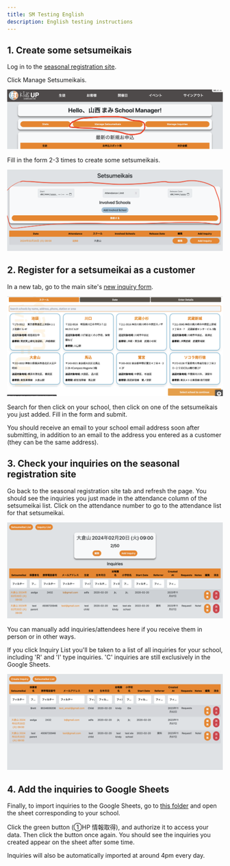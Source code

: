 ```yaml
---
title: SM Testing English
description: English testing instructions
---
```


## 1. Create some setsumeikais

Log in to the <a href="https://kids-up.app/" target="_blank">seasonal registration site</a>.

Click Manage Setsumeikais.

![Manage setsumeikais button](../../../../public/manage_setsumeikai.png)

Fill in the form 2-3 times to create some setsumeikais.

![Setsumeikai form](../../../../public/setsumeikai_form.png)

## 2. Register for a setsumeikai as a customer

In a new tab, go to the main site's <a href="https://kids-up.jp/book-appointment/#/school_list" target="_blank">new inquiry form</a>.

![New inquiry form](../../../../public/inquiry_form.png)

Search for then click on your school, then click on one of the setsumeikais you just added. Fill in the form and submit.

You should receive an email to your school email address soon after submitting, in addition to an email to the address you entered as a customer (they can be the same address).

## 3. Check your inquiries on the seasonal registration site

Go back to the seasonal registration site tab and refresh the page. You should see the inquiries you just made in the attendance column of the setsumeikai list. Click on the attendance number to go to the attendance list for that setsumeikai.

![Attendance list](../../../../public/attendance_list.png)

You can manually add inquiries/attendees here if you receive them in person or in other ways.

If you click Inquiry List you'll be taken to a list of all inquiries for your school, including 'R' and 'I' type inquiries. 'C' inquiries are still exclusively in the Google Sheets.

![Inquiry list](../../../../public/inquiry_list.png)

## 4. Add the inquiries to Google Sheets

Finally, to import inquiries to the Google Sheets, go to <a href="https://drive.google.com/drive/folders/1q8jnRZbL93Y9PHjRwTNZCYA9jXAnqhUe" target="_blank">this folder</a> and open the sheet corresponding to your school.

Click the green button (①HP 情報取得), and authorize it to access your data. Then click the button once again. You should see the inquiries you created appear on the sheet after some time.

Inquiries will also be automatically imported at around 4pm every day.
